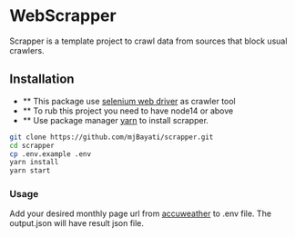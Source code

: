 # WebScrapper

Scrapper is a template project to crawl data from sources that block usual crawlers.

## Installation
- ** This package use [selenium web driver](https://www.npmjs.com/package/selenium-webdriver) as crawler tool
- ** To rub this project you need to have node14 or above
- ** Use package manager [yarn](https://yarnpkg.com/) to install scrapper.

```bash
git clone https://github.com/mjBayati/scrapper.git
cd scrapper
cp .env.example .env
yarn install
yarn start
```

### Usage
Add your desired monthly page url from [accuweather](https://www.accuweather.com) to .env file.
The output.json will have result json file.